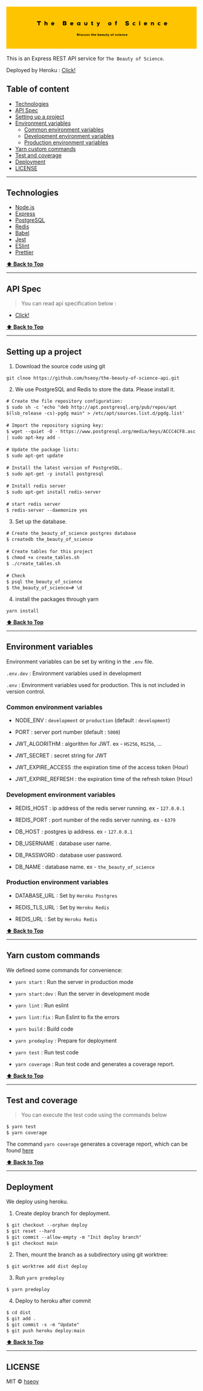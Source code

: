 ![Banner](./images/banner.png)

This is an Express REST API service for `The Beauty of Science`.

Deployed by Heroku : [Click!](https://the-beauty-of-science-api.herokuapp.com/)

## Table of content

- [Technologies](#technologies)
- [API Spec](#api-spec)
- [Setting up a project](#setting-up-a-project)
- [Environment variables](#environment-variables)
  - [Common environment variables](#common-environment-variables)
  - [Development environment variables](#development-environment-variables)
  - [Production environment variables](#production-environment-variables)
- [Yarn custom commands](#yarn-custom-commands)
- [Test and coverage](#test-and-coverage)
- [Deployment](#deployment)
- [LICENSE](#license)

---

## Technologies

- [Node.js](https://nodejs.org/en/)
- [Express](https://expressjs.com/)
- [PostgreSQL](https://www.postgresql.org/)
- [Redis](https://redis.io/)
- [Babel](https://babeljs.io/)
- [Jest](https://jestjs.io/)
- [ESlint](https://eslint.org/)
- [Prettier](https://prettier.io/)

**[⬆ Back to Top](#Table-of-content)**

---

## API Spec

> You can read api specification below :

- [Click!](https://hseoy.github.io/the-beauty-of-science-api/)

**[⬆ Back to Top](#Table-of-content)**

---

## Setting up a project

1. Download the source code using git

```
git clnoe https://github.com/hseoy/the-beauty-of-science-api.git
```

2. We use PostgreSQL and Redis to store the data. Please install it.

```
# Create the file repository configuration:
$ sudo sh -c 'echo "deb http://apt.postgresql.org/pub/repos/apt $(lsb_release -cs)-pgdg main" > /etc/apt/sources.list.d/pgdg.list'

# Import the repository signing key:
$ wget --quiet -O - https://www.postgresql.org/media/keys/ACCC4CF8.asc | sudo apt-key add -

# Update the package lists:
$ sudo apt-get update

# Install the latest version of PostgreSQL.
$ sudo apt-get -y install postgresql

# Install redis server
$ sudo apt-get install redis-server

# start redis server
$ redis-server --daemonize yes
```

3. Set up the database.

```
# Create the_beauty_of_science postgres database
$ createdb the_beauty_of_science

# Create tables for this project
$ chmod +x create_tables.sh
$ ./create_tables.sh

# Check
$ psql the_beauty_of_science
$ the_beauty_of_science=# \d
```

4. install the packages through yarn

```
yarn install
```

**[⬆ Back to Top](#Table-of-content)**

---

## Environment variables

Environment variables can be set by writing in the `.env` file.

`.env.dev` : Environment variables used in development

`.env` : Environment variables used for production. This is not included in version control.

### Common environment variables

- NODE_ENV : `development` or `production` (default : `development`)

- PORT : server port number (default : `5000`)

- JWT_ALGORITHM : algorithm for JWT. ex - `HS256`, `RS256`, ...

- JWT_SECRET : secret string for JWT

- JWT_EXPIRE_ACCESS :the expiration time of the access token (Hour)

- JWT_EXPIRE_REFRESH : the expiration time of the refresh token (Hour)

### Development environment variables

- REDIS_HOST : ip address of the redis server running. ex - `127.0.0.1`

- REDIS_PORT : port number of the redis server running. ex - `6379`

- DB_HOST : postgres ip address. ex - `127.0.0.1`

- DB_USERNAME : database user name.

- DB_PASSWORD : database user password.

- DB_NAME : database name. ex - `the_beauty_of_science`

### Production environment variables

- DATABASE_URL : Set by `Heroku Postgres`

- REDIS_TLS_URL : Set by `Heroku Redis`

- REDIS_URL : Set by `Heroku Redis`

**[⬆ Back to Top](#Table-of-content)**

---

## Yarn custom commands

We defined some commands for convenience:

- `yarn start` : Run the server in production mode

- `yarn start:dev` : Run the server in development mode

- `yarn lint` : Run eslint

- `yarn lint:fix` : Run Eslint to fix the errors

- `yarn build` : Build code

- `yarn predeploy` : Prepare for deployment

- `yarn test` : Run test code

- `yarn coverage` : Run test code and generates a coverage report.

**[⬆ Back to Top](#Table-of-content)**

---

## Test and coverage

> You can execute the test code using the commands below

```
$ yarn test
$ yarn coverage
```

The command `yarn coverage` generates a coverage report, which can be found [here](https://hseoy.github.io/the-beauty-of-science-api/coverage/)

**[⬆ Back to Top](#Table-of-content)**

---

## Deployment

We deploy using heroku.

1. Create deploy branch for deployment.

```
$ git checkout --orphan deploy
$ git reset --hard
$ git commit --allow-empty -m "Init deploy branch"
$ git checkout main
```

2. Then, mount the branch as a subdirectory using git worktree:

```
$ git worktree add dist deploy
```

3. Run `yarn predeploy`

```
$ yarn predeploy
```

4. Deploy to heroku after commit

```
$ cd dist
$ git add .
$ git commit -s -m "Update"
$ git push heroku deploy:main
```

**[⬆ Back to Top](#Table-of-content)**

---

## LICENSE

MIT © [hseoy](https://github.com/hseoy)

